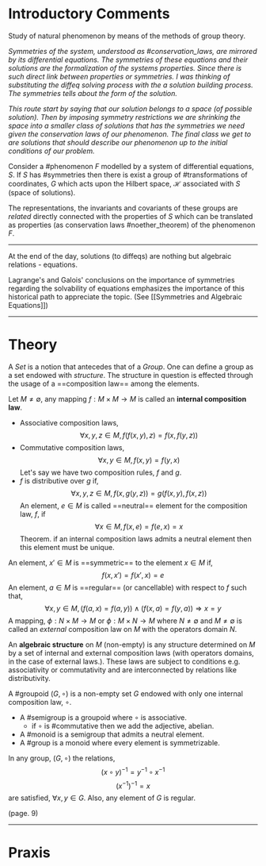 # Introductory Comments
Study of natural phenomenon by means of the methods of group theory.

*Symmetries of the system, understood as #conservation_laws, are mirrored by its differential equations. The symmetries of these equations and their solutions are the formalization of the systems properties. Since there is such direct link between properties or symmetries. I was thinking of substituting the diffeq solving process with the a solution building process. The symmetries tells about the form of the solution.*

*This route start by saying that our solution belongs to a space (of possible solution). Then by imposing symmetry restrictions we are shrinking the space into a smaller class of solutions that has the symmetries we need given the conservation laws of our phenomenon. The final class we get to are solutions that should describe our phenomenon up to the initial conditions of our problem.*

Consider a #phenomenon $F$ modelled by a system of differential equations, $S$. If $S$ has #symmetries then there is exist a group of #transformations of coordinates, $G$ which acts upon the Hilbert space, $\mathcal{H}$ associated with $S$ (space of solutions).

The representations, the invariants and covariants of these groups are *related* directly connected with the properties of $S$ which can be translated as properties (as conservation laws #noether_theorem) of the phenomenon $F$.  

---
At the end of the day, solutions (to diffeqs) are nothing but algebraic relations - equations.

Lagrange's and Galois' conclusions on the importance of symmetries regarding the solvability of equations emphasizes the importance of this historical path to appreciate the topic. (See [[Symmetries and Algebraic Equations]])

---

# Theory
A *Set* is a notion that antecedes that of a *Group*. One can define a group as a set endowed with *structure*. The structure in question is effected through the usage of a ==composition law== among the elements. 

Let $M \neq \emptyset$, any mapping $f:M \times M \longrightarrow M$ is called an **internal composition law**. 

- Associative composition laws, $$\forall x,y,z \in M, f(f(x,y),z)=f(x,f(y,z))$$
- Commutative composition laws, $$\forall x,y \in M, f(x,y)=f(y,x)$$
Let's say we have two composition rules, $f$ and $g$. 
- $f$ is distributive over $g$ if, $$\forall x,y,z \in M, f(x,g(y,z))=g(f(x,y),f(x,z))$$
An element, $e \in M$ is called ==neutral== element for the composition law, $f$, if $$\forall x \in M, f(x,e)=f(e,x)=x$$
Theorem. if an internal composition laws admits a neutral element then this element must be unique.

An element, $x' \in M$ is ==symmetric== to the element $x \in M$ if, $$f(x,x')=f(x',x)=e$$
An element, $a \in M$ is ==regular== (or cancellable) with respect to $f$ such that, $$\forall x,y \in M, (f(a,x)=f(a,y)) \wedge (f(x,a)=f(y,a)) \Rightarrow x=y $$
A mapping, $\phi: N \times M \rightarrow M$ or $\phi: M \times N \rightarrow M$ where $N \neq \emptyset$ and $M \neq \emptyset$ is called an *external* composition law on $M$ with the operators domain $N$.

An **algebraic structure** on $M$ (non-empty) is any structure determined on $M$ by a set of internal and external composition laws (with operators domains, in the case of external laws.). These laws are subject to conditions e.g. associativity or commutativity and are interconnected by relations like distributivity.

A #groupoid $(G, \circ)$ is a non-empty set $G$ endowed with only one internal composition law, $\circ$.

- A #semigroup is a groupoid where $\circ$ is associative.
	- if $\circ$ is #commutative then we add the adjective, abelian.
- A #monoid is a semigroup that admits a neutral element.
- A #group is a monoid where every element is symmetrizable.

In any group, $(G,\circ)$ the relations, $$(x \circ y)^{-1}=y^{-1} \circ x^{-1}$$ $$(x^{-1})^{-1}=x$$
are satisfied, $\forall x,y \in G$. Also, any element of $G$ is regular.

(page. 9)

---
# Praxis



